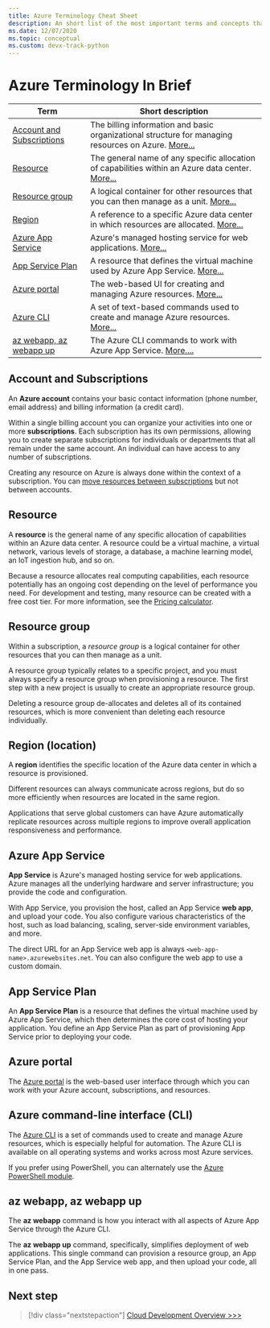 ```yaml
---
title: Azure Terminology Cheat Sheet
description: An short list of the most important terms and concepts that you need to know when working with Microsoft Azure.
ms.date: 12/07/2020
ms.topic: conceptual
ms.custom: devx-track-python
---
```


# Azure Terminology In Brief

| Term | Short description |
| --- | --- |
| [Account and Subscriptions](#account-and-subscriptions) | The billing information and basic organizational structure for managing resources on Azure. [More...](#account-and-subscriptions)
| [Resource](#resource) | The general name of any specific allocation of capabilities within an Azure data center. [More...](#resource) |
| [Resource group](#resource-group) | A logical container for other resources that you can then manage as a unit. [More...](#resource-group) |
| [Region](#region-location) | A reference to a specific Azure data center in which resources are allocated. [More...](#region-location) |
| [Azure App Service](#azure-app-service) | Azure's managed hosting service for web applications. [More...](#azure-app-service) |
| [App Service Plan](#app-service-plan) | A resource that defines the virtual machine used by Azure App Service. [More...](#app-service-plan) |
| [Azure portal](#azure-portal) | The web-based UI for creating and managing Azure resources. [More...](#azure-portal) |
| [Azure CLI](#azure-command-line-interface-cli) | A set of text-based commands used to create and manage Azure resources. [More...](#azure-command-line-interface-cli) |
| [az webapp, az webapp up](#az-webapp-az-webapp-up) | The Azure CLI commands to work with Azure App Service. [More....](#az-webapp-az-webapp-up) |

## Account and Subscriptions

An **Azure account** contains your basic contact information (phone number, email address) and billing information (a credit card).

Within a single billing account you can organize your activities into one or more **subscriptions**. Each subscription has its own permissions, allowing you to create separate  subscriptions for individuals or departments that all remain under the same account. An individual can have access to any number of subscriptions.

Creating any resource on Azure is always done within the context of a subscription. You can [move resources between subscriptions](/azure/azure-resource-manager/management/move-resource-group-and-subscription) but not between accounts.

## Resource

A **resource** is the general name of any specific allocation of capabilities within an Azure data center. A resource could be a virtual machine, a virtual network, various levels of storage, a database, a machine learning model, an IoT ingestion hub, and so on.

Because a resource allocates real computing capabilities, each resource potentially has an ongoing cost depending on the level of performance you need. For development and testing, many resource can be created with a free cost tier. For more information, see the [Pricing calculator](https://azure.microsoft.com/pricing/calculator/).

## Resource group

Within a subscription, a *resource group* is a logical container for other resources that you can then manage as a unit.

A resource group typically relates to a specific project, and you must always specify a resource group when provisioning a resource. The first step with a new project is usually to create an appropriate resource group.

Deleting a resource group de-allocates and deletes all of its contained resources, which is more convenient than deleting each resource individually.

## Region (location)

A **region** identifies the specific location of the Azure data center in which a resource is provisioned.

Different resources can always communicate across regions, but do so more efficiently when resources are located in the same region.

Applications that serve global customers can have Azure automatically replicate resources across multiple regions to improve overall application responsiveness and performance.

## Azure App Service

**App Service** is Azure's managed hosting service for web applications. Azure manages all the underlying hardware and server infrastructure; you provide the code and configuration.

With App Service, you provision the host, called an App Service **web app**, and upload your code. You also configure various characteristics of the host, such as load balancing, scaling, server-side environment variables, and more.

The direct URL for an App Service web app is always `<web-app-name>.azurewebsites.net`. You can also configure the web app to use a custom domain.

## App Service Plan

An **App Service Plan** is a resource that defines the virtual machine used by Azure App Service, which then determines the core cost of hosting your application. You define an App Service Plan as part of provisioning App Service prior to deploying your code.

## Azure portal

The [Azure portal](https://portal.azure.com) is the web-based user interface through which you can work with your Azure account, subscriptions, and resources.

## Azure command-line interface (CLI)

The [Azure CLI](/cli/azure/what-is-azure-cli) is a set of commands used to create and manage Azure resources, which is especially helpful for automation. The Azure CLI is available on all operating systems and works across most Azure services.

If you prefer using PowerShell, you can alternately use the [Azure PowerShell module](/powershell/azure).

## az webapp, az webapp up

The **az webapp** command is how you interact with all aspects of Azure App Service through the Azure CLI.

The **az webapp up** command, specifically, simplifies deployment of web applications. This single command can provision a resource group, an App Service Plan, and the App Service web app, and then upload your code, all in one pass.

## Next step

> [!div class="nextstepaction"]
> [Cloud Development Overview >>>](cloud-development-overview.md)
